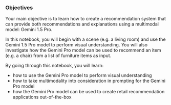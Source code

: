### Objectives

Your main objective is to learn how to create a recommendation system that can provide both recommendations and explanations using a multimodal model: Gemini 1.5 Pro.

In this notebook, you will begin with a scene (e.g. a living room) and use the Gemini 1.5 Pro model to perform visual understanding. You will also investigate how the Gemini Pro model can be used to recommend an item (e.g. a chair) from a list of furniture items as input.

By going through this notebook, you will learn:
- how to use the Gemini Pro model to perform visual understanding
- how to take multimodality into consideration in prompting for the Gemini Pro model
- how the Gemini Pro model can be used to create retail recommendation applications out-of-the-box
